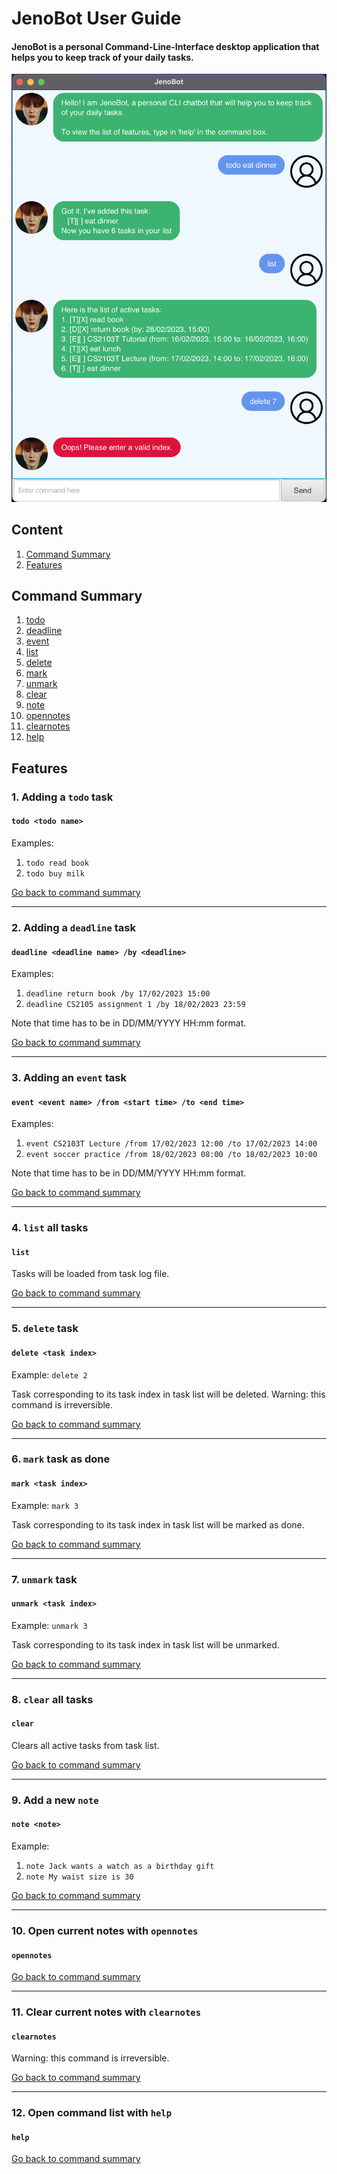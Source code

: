 # JenoBot User Guide

#### JenoBot is a personal Command-Line-Interface desktop application that helps you to keep track of your daily tasks.

![](docs/Ui.png)

## Content
1. [Command Summary](https://github.com/afiqzu/ip#command-summary)
2. [Features](https://github.com/afiqzu/ip#features)

## Command Summary

1. [todo](https://github.com/afiqzu/ip#1-adding-a-todo-task)
2. [deadline](https://github.com/afiqzu/ip#2-adding-a-deadline-task)
3. [event](https://github.com/afiqzu/ip#3-adding-an-event-task)
4. [list](https://github.com/afiqzu/ip#4-list-all-tasks)
5. [delete](https://github.com/afiqzu/ip#5-delete-task)
6. [mark](https://github.com/afiqzu/ip#6-mark-task-as-done)
7. [unmark](https://github.com/afiqzu/ip#7-unmark-task)
8. [clear](https://github.com/afiqzu/ip#8-clear-all-tasks)
9. [note](https://github.com/afiqzu/ip#9-add-a-new-note)
10. [opennotes](https://github.com/afiqzu/ip#10-open-current-notes-with-opennotes)
11. [clearnotes](https://github.com/afiqzu/ip#11-clear-current-notes-with-clearnotes)
12. [help](https://github.com/afiqzu/ip#12-open-command-list-with-help)


## Features

### 1. Adding a `todo` task
#### `todo <todo name>`
Examples:
1. `todo read book`
2. `todo buy milk`

[Go back to command summary](https://github.com/afiqzu/ip#command-summary)

-------------------
### 2. Adding a `deadline` task
#### `deadline <deadline name> /by <deadline>`
Examples:
1. `deadline return book /by 17/02/2023 15:00`
2. `deadline CS2105 assignment 1 /by 18/02/2023 23:59`

Note that time has to be in DD/MM/YYYY HH:mm format.

[Go back to command summary](https://github.com/afiqzu/ip#command-summary)

-------------------
### 3. Adding an `event` task
#### `event <event name> /from <start time> /to <end time>`
Examples:
1. `event CS2103T Lecture /from 17/02/2023 12:00 /to 17/02/2023 14:00`
2. `event soccer practice /from 18/02/2023 08:00 /to 18/02/2023 10:00`

Note that time has to be in DD/MM/YYYY HH:mm format.

[Go back to command summary](https://github.com/afiqzu/ip#command-summary)

-------------------
### 4. `list` all tasks
#### `list`
Tasks will be loaded from task log file.

[Go back to command summary](https://github.com/afiqzu/ip#command-summary)

-------------------
### 5. `delete` task
#### `delete <task index>`
Example:
`delete 2`

Task corresponding to its task index in task list will be deleted.
Warning: this command is irreversible.

[Go back to command summary](https://github.com/afiqzu/ip#command-summary)

-------------------
### 6. `mark` task as done
#### `mark <task index>`
Example:
`mark 3`

Task corresponding to its task index in task list will be marked as done.

[Go back to command summary](https://github.com/afiqzu/ip#command-summary)

-------------------
### 7. `unmark` task
#### `unmark <task index>`
Example:
`unmark 3`

Task corresponding to its task index in task list will be unmarked.

[Go back to command summary](https://github.com/afiqzu/ip#command-summary)

-------------------
### 8. `clear` all tasks
#### `clear`

Clears all active tasks from task list.

[Go back to command summary](https://github.com/afiqzu/ip#command-summary)

-------------------
### 9. Add a new `note`
#### `note <note>`
Example:
1. `note Jack wants a watch as a birthday gift`
2. `note My waist size is 30`

[Go back to command summary](https://github.com/afiqzu/ip#command-summary)

-------------------
### 10. Open current notes with `opennotes`
#### `opennotes`

[Go back to command summary](https://github.com/afiqzu/ip#command-summary)

-------------------
### 11. Clear current notes with `clearnotes`
#### `clearnotes`

Warning: this command is irreversible.

[Go back to command summary](https://github.com/afiqzu/ip#command-summary)

-------------------
### 12. Open command list with `help`
#### `help`

[Go back to command summary](https://github.com/afiqzu/ip#command-summary)

